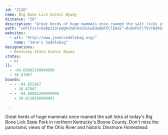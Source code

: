```yaml
---
id: "2126"
name: Big Bone Lick Scenic Byway
distance: "20"
description: "Great herds of huge mammals once roamed the salt licks at today's Big Bone Lick State Park in northern Kentucky's Boone County. Don't miss the panoramic views of the Ohio River and historic Dinsmore Homestead."
path: "unhlFzv}cOaBpIsQrp@gKxh@cAzGSxCwEda@QtFClEHzE^~Dv@xFbF|TVzCBdAExCOfBi@bCi@`BeMh\\sCbG}DnHe@tA_AzDS~AOzC?vBbAd\\`@tFGlHFz@f@dC~AxEZpALvBMdB]xAqErKyBtEwAbCe@lAU`AYdCOzFy@rCqGbNmGfMiAlD]~BAdCNtBd@~Bx@dCh@fCNfB?dBIfG_@nEi@pCiClJUrAOtBCdAR`Cd@bC|AnFT|A@xAG`AyAbLq@pBkA`B}WnZ}G|IkIlJwAxB{A~CkCzIWrAa@xDc@bNMzHIdBi@dF}@zDa@lAo@|AcD|FmA|Dy@`FmC|U_AbGm@xCkCrIUxAWdDIfC`@fJQ`DOfAUjAc@lA{@jBuBrCw@dBU|@w@|H[tD?j@HtAVdB`ApEBbAMpAs@~AyAxA_BjA_AnA]j@Sx@q@hEc@hAoJ`Nq@`BQtAEjB\\dE?`BUrF]nDy@dD{A~Em@`Du@xGy@hDgDdLcEvLwJiAyIkBaLaIiBq@yBMy@YaEkHw@{@kBaAwN_CyAs@c@k@Uk@]{C{Bef@SmB]eAk@g@gDcAwE}@iCeBy@y@a@m@wAeDgJeZs@qBy@sAk@m@kDq@u@KcEGiAYi@c@e@s@{AcDF_A_AYi@]wE{D}B_AoDg@sJ]_B_@k@e@_@m@YaAiAeJYaA_@w@m@m@eAa@cA?uA^yKnD{AXw@B_Be@Y_@o@w@sCoF_@e@iAw@gB]sH@iBJiBf@cDpAcBz@kElEk@^o@Rs@HwGYcB?sG`AuADaBIuP{BcAEaIPePk@iTDsB\\c@N}CvBkA`@kJ~@{KrAyAXgX`NmBr@[Am@w@sFiSOSg@MaAR}VnMqADi@Wg@i@cC}D{Wmd@k@sAeLeb@m@sAuAkA}CaBaF_AaHsB_BKiCBuIfAyASi@e@m@mAwBaHgC_GmBgDeBmEo@gAi@c@_@o@UeAY}EWgA{BcFwAeBEi@LuAYsAi@_BiBuBI{@D}@h@eE?qBUcEq@mCPo@~@aAXs@^gHTmBd@qA|@mArCqBnDcGpByAxAeBbBeCN[JgBk@{V"
websites:
  - url: "http://www.janessaddlebag.org/"
    name: "Jane's Saddlebag"
designations:
  - Kentucky State Scenic Byway
states:
  - KY
ll:
  - -84.69885299999999
  - 38.87867
bounds:
  - - -84.852867
    - 38.87867
  - - -84.69885299999999
    - 39.0130200000001

---
```


Great herds of huge mammals once roamed the salt licks at today's Big Bone Lick State Park in northern Kentucky's Boone County. Don't miss the panoramic views of the Ohio River and historic Dinsmore Homestead.
